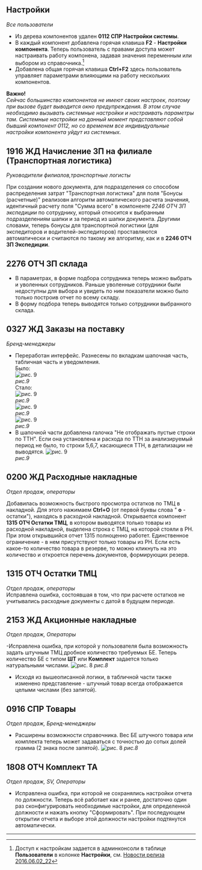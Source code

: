 [//]:# (Абросимов)
## Настройки
*Все пользователи*
* Из дерева компонентов удален **0112 СПР Настройки системы**.
* В каждый компонент добавлена горячая клавиша **F2** - **Настройки компонента**.
 Теперь пользователь с правами доступа может настраивать работу компонена, задавая значения переменным или выбором из справочника.[^1]
* Добавлена общая горячая клавиша **Ctrl+F2** здесь пользователь управляет параметрами влияющими на работу нескольких компонентов.

**Важно!**  
*Сейчас большинство компонентов не имеют своих настроек, поэтому при вызове будет выводится окно предупреждения. В этом случае необходимо вызывать системные настройки и настраивать параметры там. Системные настройки на данный момент представляют собой бывший компонент 0112, но со временем все индивидуальные настройки компонента уйдут из системных.*

[//]:# (Смаглий)  
## 1916 ЖД Начисление ЗП на филиале (Транспортная логистика)  
*Руководители филиалов,транспортные логисты*  

При создании нового документа, для подразделения со способом распределения затрат "Транспортная логистика" для поля "Бонусы (расчетные)" реализовн алгоритм автоматического расчета значения, идентичный расчету поля "Сумма всего" в компоненте *2246 ОТЧ ЗП экспедиции* по сотруднику, который относится к выбранным подразделениям шапки и за период из шапки документа.
Другими словами, теперь бонусы для транспортной логистики (для экспедиторов и водителей-экспедиторов) проставляются автоматически и считаются по такому же алгоритму, как и в **2246 ОТЧ ЗП Экспедиции**.  

[//]:# (Смаглий)  
## 2276 ОТЧ ЗП склада  
- В параметрах, в форме подбора сотрудника теперь можно выбрать и уволенных сотрудников. Раньше уволенные сотрудники были недоступны для выбора и увидеть по ним показатели можно было только построив отчет по всему складу.  
- В форму подбора теперь выводятся только сотрудники выбранного склада.

[//]:# (Смаглий)  
## 0327 ЖД Заказы на поставку
*Бренд-менеджеры*  
- Переработан интерфейс. Разнесены по вкладкам шапочная часть, табличная часть и уведомления.  
Было:  
![рис. 9](./media/orderold.png "рис.9")  
*рис.9*  
Стало:  
![рис. 9](./media/order1.png "рис.9")  
*рис.9*  
![рис. 9](./media/order2.png "рис.9")  
*рис.9*  
![рис. 9](./media/order3.png "рис.9")  
*рис.9*  
- В шапочной части добавлена галочка "Не отображать пустые строки по ТТН". Если она установлена и расхода по ТТН за анализируемый период не было, то строки 5,6,7, касающиеся ТТН, в детализации не выводятся.
![рис. 9](./media/orderdet.png "рис.9")  
*рис.9*  

[//]:# (Смаглий)  
## 0200 ЖД Расходные накладные
*Отдел продаж, операторы*  

Добавилась возможность быстрого просмотра остатков по ТМЦ в накладной. Для этого нажимаем **Ctrl+O** (от первой буквы слова " **о** - остатки"), находясь в расходной накладной. Открывается компонент **1315 ОТЧ Остатки ТМЦ**, в котором выводятся только товары из расходной накладной, выделена строка с ТМЦ, на которой стояли в РН. При этом открывшийся отчет 1315 полноценно работет. Единственное ограничение - в нем присутствуют только товары из РН. Если есть какое-то количество товара в резерве, то можно кликнуть на это количество и откроется перечень документов, формирующих резерв.  

[//]:# (Смаглий)  
## 1315 ОТЧ Остатки ТМЦ  
*Отдел продаж, операторы*  
Исправлена ошибка, состоявшая в том, что при расчете остатков не учитывались расходные документы с датой в будущем периоде.

[//]:# (Абросимов)
## 2153 ЖД Акционные накладные
*Отдел продаж, Операторы*  

-Исправлена ошибка, при которой у пользователя была возможность задать штучным ТМЦ дробное количество требуемых БЕ. Теперь количество БЕ с типом **ШТ** или **Комплект** задается только натуральными числами.
![рис. 8](./media/2153.png "рис.8")
*рис.8*
- Исходя из вышеописанной логики, в табличной части также изменено представление - штучный товар всегда отображается целыми числами (без запятой).

[//]:# (Абросимов)
## 0916 СПР Товары
*Отдел продаж, Бренд-менеджеры*
- Расширены возможности справочника. Вес БЕ штучного товара или комплекта теперь может задаваться с точностью до сотых долей грамма (2 знака после запятой).
![рис. 8](./media/0916.png "рис.8")
*рис.8*

[//]:# (Абросимов)
## 1808 ОТЧ Комплект ТА
*Отдел продаж, SV, Операторы*
- Исправлена ошибка, при которой не сохранялись настройки отчета по должности. Теперь всё работает как и ранее, достаточно один раз сконфигурировать необходимые настройки, для определенной должности и нажать кнопку "Сформировать". При последующем открытии отчета и выборе этой должности настройки подтянутся автоматически.





-------------
[^1]: Доступ к настройкам задается в админконсоли в таблице **Пользователи** в колонке **Настройки**, см. [Новости релиза 2016.06.02_22](https://idistributor.gitbooks.io/distributor/content/News%20releases/2016.06.02_22/2016.06.02_22.html)
